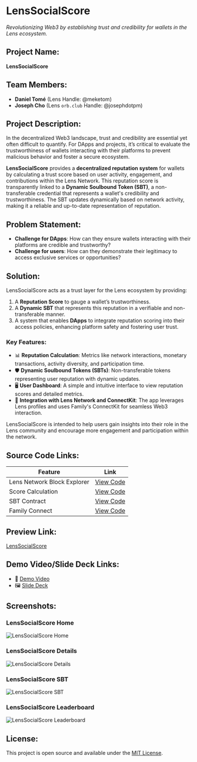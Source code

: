 # LensSocialScore

*Revolutionizing Web3 by establishing trust and credibility for wallets in the Lens ecosystem.*

## Project Name:
**LensSocialScore**

## Team Members:
- **Daniel Tomé** (Lens Handle: @meketom)
- **Joseph Cho** (Lens `orb.club` Handle: @josephdotpm)

## Project Description:
In the decentralized Web3 landscape, trust and credibility are essential yet often difficult to quantify. For DApps and projects, it’s critical to evaluate the trustworthiness of wallets interacting with their platforms to prevent malicious behavior and foster a secure ecosystem.

**LensSocialScore** provides a **decentralized reputation system** for wallets by calculating a trust score based on user activity, engagement, and contributions within the Lens Network. This reputation score is transparently linked to a **Dynamic Soulbound Token (SBT)**, a non-transferable credential that represents a wallet's credibility and trustworthiness. The SBT updates dynamically based on network activity, making it a reliable and up-to-date representation of reputation.

## Problem Statement:
* **Challenge for DApps**: How can they ensure wallets interacting with their platforms are credible and trustworthy?
* **Challenge for users**: How can they demonstrate their legitimacy to access exclusive services or opportunities?

## Solution:
LensSocialScore acts as a trust layer for the Lens ecosystem by providing:

1. A **Reputation Score** to gauge a wallet’s trustworthiness.
2. A **Dynamic SBT** that represents this reputation in a verifiable and non-transferable manner.
3. A system that enables **DApps** to integrate reputation scoring into their access policies, enhancing platform safety and fostering user trust.

### Key Features:
- 📊 **Reputation Calculation**: Metrics like network interactions, monetary transactions, activity diversity, and participation time.
- 🛡️ **Dynamic Soulbound Tokens (SBTs)**: Non-transferable tokens representing user reputation with dynamic updates.
- 🖥️ **User Dashboard**: A simple and intuitive interface to view reputation scores and detailed metrics.
- 🔗 **Integration with Lens Network and ConnectKit**: The app leverages Lens profiles and uses Family's ConnectKit for seamless Web3 interaction.

LensSocialScore is intended to help users gain insights into their role in the Lens community and encourage more engagement and participation within the network.

## Source Code Links:

| Feature           | Link                                                                 |
|-------------------|----------------------------------------------------------------------|
| Lens Network Block Explorer | [View Code](https://github.com/danitome24/bc-lens-holiday-hackathon/blob/master/packages/nextjs/hooks/useFetchTransactions.ts) |
| Score Calculation | [View Code](https://github.com/danitome24/bc-lens-holiday-hackathon/blob/master/packages/nextjs/hooks/useCalculateScore.ts) |
| SBT Contract      | [View Code](https://github.com/danitome24/bc-lens-holiday-hackathon/blob/master/packages/foundry/contracts/LensScoreSBT.sol) |
| Family Connect    | [View Code](https://github.com/danitome24/bc-lens-holiday-hackathon/blob/master/packages/nextjs/components/Web3Provider.tsx) |

## Preview Link:

[LensSocialScore](https://bc-lens-holiday-hackathon.vercel.app/)

## Demo Video/Slide Deck Links:
- 🎥 [Demo Video](#)
- 🖼️ [Slide Deck](https://www.figma.com/deck/Moc2zF8fmSLQvdxz8Da8ch)

## Screenshots:

### LensSocialScore Home
![LensSocialScore Home](https://github.com/user-attachments/assets/acc384bf-9521-4889-8b47-26e4d7e6c4c2)

### LensSocialScore Details
![LensSocialScore Details](https://github.com/user-attachments/assets/57e6a272-b713-409a-8f78-06f34626c208)

### LensSocialScore SBT
![LensSocialScore SBT](https://github.com/user-attachments/assets/3dcc35bc-1c8d-4721-a95f-fd2c5ec8df77)

### LensSocialScore Leaderboard
![LensSocialScore Leaderboard](https://github.com/user-attachments/assets/26f80589-13ce-4449-9ee5-045264032608)

## License:
This project is open source and available under the [MIT License](https://opensource.org/licenses/MIT).

